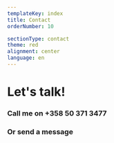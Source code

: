 ```yaml
---
templateKey: index
title: Contact
orderNumber: 10

sectionType: contact
theme: red
alignment: center
language: en
---
```

# Let's talk!
### Call me on +358 50 371 3477
### Or send a message
